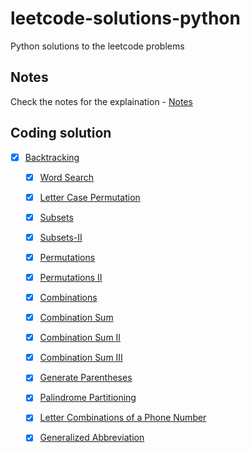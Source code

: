# leetcode-solutions-python
Python solutions to the leetcode problems

## Notes
Check the notes for the explaination - [Notes](https://stingy-shallot-4ea.notion.site/SeanPrashad-Leetcode-Patterns-7b700a3aa52543a4ace4dbdeb718b8cc)

## Coding solution
- [x] [Backtracking](Backtracking)
    - [x] [Word Search](Backtracking/79-Word-Search.py)
    - [x] [Letter Case Permutation](Backtracking/784-letter-case-permutation.py)
    - [x] [Subsets](Backtracking/78-Subsets.py)
    - [x] [Subsets-II](Backtracking/78-Subsets.py)
    - [x] [Permutations](Backtracking/46-Permutations.py)
    - [x] [Permutations II](Backtracking/47-Permutations-II.py)
    - [x] [Combinations](Backtracking/77-Combinations.py)
    - [x] [Combination Sum](Backtracking/39-Combination-Sum.py)
    - [x] [Combination Sum II](Backtracking/40-Combination-Sum-II.py)
    - [x] [Combination Sum III](Backtracking/216-Combination-Sum-III.py)
    - [x] [Generate Parentheses](Backtracking/22-Generate-Parentheses.py)
    - [x] [Palindrome Partitioning](Backtracking/131-Palindrome-Partitioning.py)
    - [x] [Letter Combinations of a Phone Number](Backtracking/17-Letter-Combinations-of-a-Phone-Number.py)
    - [x] [Generalized Abbreviation](Backtracking/320-Generalized-Abbreviation.py)
    
    